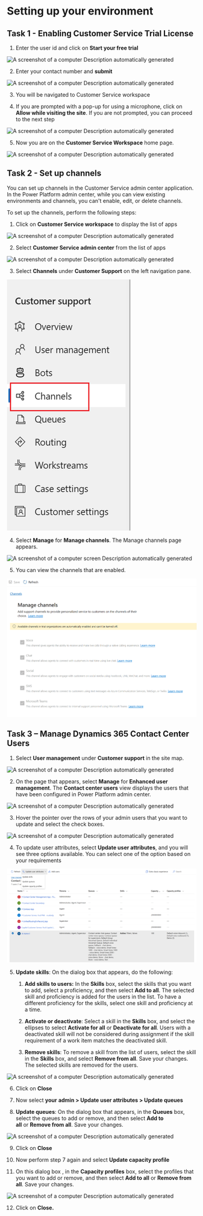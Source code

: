 # Setting up your environment

## Task 1 - Enabling Customer Service Trial License 

1.  Enter the user id and click on **Start your free trial**

![A screenshot of a computer Description automatically
generated](./media/media1/image1.png)

2.  Enter your contact number and **submit**

![A screenshot of a computer Description automatically
generated](./media/media1/image2.png)

3.  You will be navigated to Customer Service workspace

4.  If you are prompted with a pop-up for using a microphone, click on
    **Allow while visiting the site**. If you are not prompted, you can
    proceed to the next step

![A screenshot of a computer Description automatically
generated](./media/media1/image3.png)

5.  Now you are on the **Customer Service Workspace** home page.

![A screenshot of a computer Description automatically
generated](./media/media1/image4.png)

## Task 2 - Set up channels

You can set up channels in the Customer Service admin center
application. In the Power Platform admin center, while you can view
existing environments and channels, you can't enable, edit, or delete
channels.

To set up the channels, perform the following steps:

1.  Click on **Customer Service workspace** to display the list of apps

![A screenshot of a computer Description automatically
generated](./media/media1/image5.png)

2.  Select **Customer Service admin center** from the list of apps

![A screenshot of a computer Description automatically
generated](./media/media1/image6.png)

3.  Select **Channels** under **Customer Support** on the left
    navigation pane.

![](./media/media1/image7.png)

4.  Select **Manage** for **Manage channels**. The Manage channels page
    appears.

![A screenshot of a computer screen Description automatically
generated](./media/media1/image8.png)

5.  You can view the channels that are enabled.

![](./media/media1/image9.png)

## Task 3 – Manage Dynamics 365 Contact Center Users

1.  Select **User management** under **Customer support** in the site
    map.

![A screenshot of a computer Description automatically
generated](./media/media1/image10.png)

2.  On the page that appears, select **Manage** for **Enhanced user
    management**. The **Contact center users** view displays the users
    that have been configured in Power Platform admin center.

![A screenshot of a computer Description automatically
generated](./media/media1/image11.png)

3.  Hover the pointer over the rows of your admin users that you want to
    update and select the check boxes.

![A screenshot of a computer Description automatically
generated](./media/media1/image12.png)

4.  To update user attributes, select **Update user attributes**, and
    you will see three options available. You can select one of the
    option based on your requirements

![](./media/media1/image13.png)

5.  **Update skills**: On the dialog box that appears, do the following:

    1.  **Add skills to users:** In the **Skills** box, select the
        skills that you want to add, select a proficiency, and then
        select **Add to all**. The selected skill and proficiency is
        added for the users in the list. To have a different proficiency
        for the skills, select one skill and proficiency at a time.

    2.  **Activate or deactivate**: Select a skill in
        the **Skills** box, and select the ellipses to select **Activate
        for all** or **Deactivate for all**. Users with a deactivated
        skill will not be considered during assignment if the skill
        requirement of a work item matches the deactivated skill.

    3.  **Remove skills**: To remove a skill from the list of users,
        select the skill in the **Skills** box, and select **Remove from
        all**. Save your changes. The selected skills are removed for
        the users.

![A screenshot of a computer Description automatically
generated](./media/media1/image14.png)

6.  Click on **Close**

7.  Now select **your** **admin \> Update user attributes \> Update
    queues**

8.  **Update queues**: On the dialog box that appears, in
    the **Queues** box, select the queues to add or remove, and then
    select **Add to all** or **Remove from all**. Save your changes.

![A screenshot of a computer Description automatically
generated](./media/media1/image15.png)

9.  Click on **Close**

10. Now perform step 7 again and select **Update capacity profile**

11. On this dialog box , in the **Capacity profiles** box, select the
    profiles that you want to add or remove, and then select **Add to
    all** or **Remove from all**. Save your changes.

![A screenshot of a computer Description automatically
generated](./media/media1/image16.png)

12. Click on **Close.**
